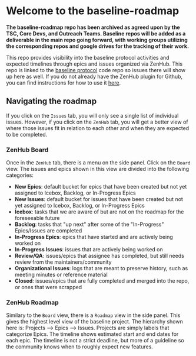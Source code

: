 # Welcome to the baseline-roadmap

**The baseline-roadmap repo has been archived as agreed upon by the TSC, Core Devs, and Outreach Teams. Baseline repos will be added as a deliverable in the main repo going forward, with working groups utilizing the corresponding repos and google drives for the tracking of their work.**

This repo provides visibility into the baseline protocol activities and expected timelines through epics and issues organized via ZenHub. This repo is linked to the [baseline protocol](https://github.com/ethereum-oasis/baseline) code repo so issues there will show up here as well. If you do not already have the ZenHub plugin for Github, you can find instructions for how to use it [here](https://github.com/marketplace/zenhub).

## Navigating the roadmap

If you click on the `Issues` tab, you will only see a single list of individual issues. However, if you click on the `ZenHub` tab, you will get a better view of where those issues fit in relation to each other and when they are expected to be completed.

### ZenHub Board

Once in the `ZenHub` tab, there is a menu on the side panel. Click on the `Board` view. The issues and epics shown in this view are divided into the following categories:

- **New Epics**: default bucket for epics that have been created but not yet assigned to Icebox, Backlog, or In-Progress Epics
- **New Issues**: default bucket for issues that have been created but not yet assigned to Icebox, Backlog, or In-Progress Epics
- **Icebox**: tasks that we are aware of but are not on the roadmap for the foreseeable future
- **Backlog**: tasks that "up next" after some of the "In-Progress" Epics/Issues are completed
- **In-Progress Epics**: epics that have started and are actively being worked on
- **In-Progress Issues**: issues that are actively being worked on
- **Review/QA**: issues/epics that assignee has completed, but still needs review from the maintainers/community
- **Organizational Issues**: logs that are meant to preserve history, such as meeting minutes or reference material
- **Closed**: issues/epics that are fully completed and merged into the repo, or ones that were scrapped

### ZenHub Roadmap

Similary to the `Board` view, there is a `Roadmap` view in the side panel. This gives the highest level view of the baseline project. The hierarchy shown here is: Projects --> Epics --> Issues. Projects are simply labels that categorize Epics. The timeline shows estimated start and end dates for each epic. The timeline is not a strict deadline, but more of a guideline so the community knows when to roughly expect new features.
